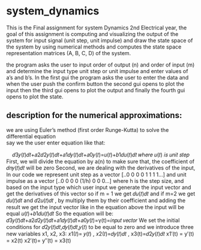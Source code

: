 # system_dynamics


This is the Final assignment for system Dynamics 2nd Electrical year, the goal of this assignment is computing and visualizing the output of the system for input signal (unit step, unit impulse) and draw the state space of the system by using numerical methods and computes the state space representation matrices (A, B, C, D) of the system. 

the program asks the user to input order of output (n) and order of input (m) and determine the input type unit step or unit impulse and enter values of a’s and b’s.
In the first gui the program asks the user to enter the data and when the user push the confirm button the second gui opens to plot the input then the third gui opens to plot the output and finally the fourth gui opens to plot the state.  


## description for the numerical approximations: 

we are using Euler’s method (first order Runge-Kutta) to solve the differential equation  
say we the user enter equation like that:  
<center>𝑑3𝑦(𝑡)𝑑𝑡+𝑎2𝑑2𝑦(𝑡)𝑑𝑡+𝑎1𝑑𝑦(𝑡)𝑑𝑡+𝑎0𝑦(𝑡)=𝑢(𝑡)+𝑏1𝑑𝑢(𝑡)𝑑𝑡 𝑤ℎ𝑒𝑟𝑒 𝑢(𝑡) 𝑖𝑠 𝑢𝑛𝑖𝑡 𝑠𝑡𝑒𝑝  </center>
First, we will divide the equation by a(n) to make sure that, the coefficient of 𝑑𝑛𝑦(𝑡)𝑑𝑡 will be zero Second, we are dealing with the derivatives of the input, In our code we represent unit step as a vector [..0 0 0 0 1 1 1 1...] and unit impulse as a vector [..0 0 0 0 (1/h) 0 0 0...] where h is the step size, and based on the input type which user input we generate the input vector and get the derivatives of this vector so if m = 1 we get 𝑑𝑢(𝑡)𝑑𝑡 and if m=2 we get 𝑑𝑢(𝑡)𝑑𝑡 and 𝑑2𝑢(𝑡)𝑑𝑡 , by multiply them by their coefficient and adding the result we get the input vector like in the equation above the input will be equal 𝑢(𝑡)+𝑏1𝑑𝑢(𝑡)𝑑𝑡 So the equation will be:                           
                                                     𝑑3𝑦(𝑡)𝑑𝑡+𝑎2𝑑2𝑦(𝑡)𝑑𝑡+𝑎1𝑑𝑦(𝑡)𝑑𝑡+𝑎0𝑦(𝑡)=γ(t)=𝑖𝑛𝑝𝑢𝑡 𝑣𝑒𝑐𝑡𝑜𝑟  
We set the initial conditions for 𝑑2𝑦(𝑡)𝑑𝑡,𝑑𝑦(𝑡)𝑑𝑡,𝑦(𝑡) to be equal to zero and we introduce three new variables x1, x2, x3: 𝑥1(𝑡)= 𝑦(𝑡) , 𝑥2(𝑡)=𝑑𝑦(𝑡)𝑑𝑡 , x3(t)=𝑑2𝑦(𝑡)𝑑𝑡 x1′(t) = y′(t) = x2(t) x2′(t)= y′′(t) = x3(t)
